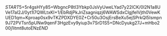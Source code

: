 $START$5+5r4gsHYy85+WbgncP8tI3Ybkp0JsVyUweLYad7y22lCK/0l2N1a8UVe17aI2J/0yt1l7QWLtxKI+1/EbRdjPkJriZsagniqzj6WAWSdxClgjfeIVjth0VewKUED1qm+Kproap0sx9vTKZPDXDYE0Z+Cr50u3OsjErsBeXu5ejSPrkQl5Ismpn9J72PVTsn5pUNw9qenF3HgzEvy9yiup3v7SrD1S5+DNcDyukg27J+mHbo200j1itmt8utoENz$END$